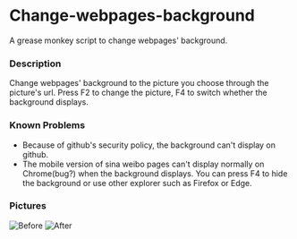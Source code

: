 # Change-webpages-background
A grease monkey script to change webpages' background.

### Description
Change webpages' background to the picture you choose through the picture's url. Press F2 to change the picture, F4 to switch whether the background displays.

### Known Problems
* Because of github's security policy, the background can't display on github.
* The mobile version of sina weibo pages can't display normally on Chrome(bug?) when the background displays. You can press F4 to hide the background or use other explorer such as Firefox or Edge.

### Pictures
![Before](https://github.com/ZimingYuan/Change-webpages-background/blob/master/Before.png)
![After](https://github.com/ZimingYuan/Change-webpages-background/blob/master/After.png)
